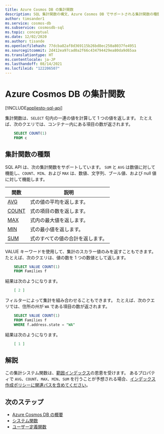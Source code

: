 ```yaml
---
title: Azure Cosmos DB の集計関数
description: SQL 集計関数の構文、Azure Cosmos DB でサポートされる集計関数の種類について説明します。
author: timsander1
ms.service: cosmos-db
ms.subservice: cosmosdb-sql
ms.topic: conceptual
ms.date: 12/02/2020
ms.author: tisande
ms.openlocfilehash: 77dcba82af8d369115b26bd8ec250a8037fe4951
ms.sourcegitcommit: 2d412ea97cad0a2f66c434794429ea80da9d65aa
ms.translationtype: HT
ms.contentlocale: ja-JP
ms.lasthandoff: 08/14/2021
ms.locfileid: "122206507"
---
```

# <a name="aggregate-functions-in-azure-cosmos-db"></a>Azure Cosmos DB の集計関数
[!INCLUDE[appliesto-sql-api](../includes/appliesto-sql-api.md)]

集計関数は、`SELECT` 句内の一連の値を計算して 1 つの値を返します。 たとえば、次のクエリでは、コンテナー内にある項目の数が返されます。

```sql
    SELECT COUNT(1)
    FROM c
```

## <a name="types-of-aggregate-functions"></a>集計関数の種類

SQL API は、次の集計関数をサポートしています。 `SUM` と `AVG` は数値に対して機能し、`COUNT`、`MIN`、および `MAX` は、数値、文字列、ブール値、および null 値に対して機能します。

| 関数 | 説明 |
|-------|-------------|
| [AVG](sql-query-aggregate-avg.md) | 式の値の平均を返します。 |
| [COUNT](sql-query-aggregate-count.md) | 式の項目の数を返します。 |
| [MAX](sql-query-aggregate-max.md) | 式内の最大値を返します。 |
| [MIN](sql-query-aggregate-min.md) | 式の最小値を返します。 |
| [SUM](sql-query-aggregate-sum.md) | 式のすべての値の合計を返します。 |


VALUE キーワードを使用して、集計のスカラー値のみを返すこともできます。 たとえば、次のクエリは、値の数を 1 つの数値として返します。

```sql
    SELECT VALUE COUNT(1)
    FROM Families f
```

結果は次のようになります。

```json
    [ 2 ]
```

フィルターによって集計を組み合わせることもできます。 たとえば、次のクエリでは、住所の州が `WA` である項目の数が返されます。

```sql
    SELECT VALUE COUNT(1)
    FROM Families f
    WHERE f.address.state = "WA"
```

結果は次のようになります。

```json
    [ 1 ]
```

## <a name="remarks"></a>解説

この集計システム関数は、[範囲インデックス](../index-policy.md#includeexclude-strategy)の恩恵を受けます。 あるプロパティで `AVG`、`COUNT`、`MAX`、`MIN`、`SUM` を行うことが予想される場合、[インデックス作成ポリシーに関連パスを含めてください](../index-policy.md#includeexclude-strategy)。

## <a name="next-steps"></a>次のステップ

- [Azure Cosmos DB の概要](../introduction.md)
- [システム関数](sql-query-system-functions.md)
- [ユーザー定義関数](sql-query-udfs.md)